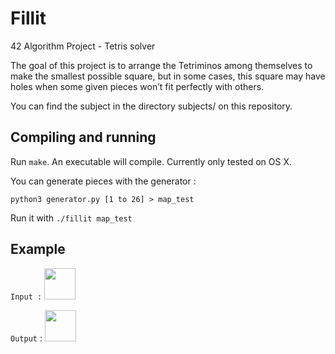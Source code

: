 # Fillit

42 Algorithm Project - Tetris solver

The goal of this project is to arrange the Tetriminos among themselves to make the smallest possible square, but in some cases, this square may have holes when some given pieces won’t fit perfectly with others.

You can find the subject in the directory subjects/ on this repository.

## Compiling and running

Run `make`. An executable will compile. Currently only tested on OS X.

You can generate pieces with the generator : 
```
python3 generator.py [1 to 26] > map_test
```

Run it with `./fillit map_test`

## Example

`Input :` <img width="50" src="https://user-images.githubusercontent.com/38796098/57736525-96e9d180-76a8-11e9-9227-af9e86c93e2f.png">

`Output` : <img width="50" src="https://user-images.githubusercontent.com/38796098/57736522-96513b00-76a8-11e9-8d7c-a2a3b1e6cccd.png">

